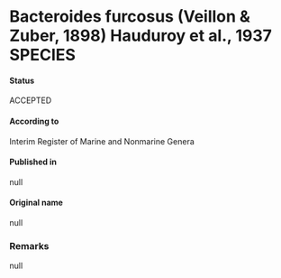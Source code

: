 # Bacteroides furcosus (Veillon & Zuber, 1898) Hauduroy et al., 1937 SPECIES

#### Status
ACCEPTED

#### According to
Interim Register of Marine and Nonmarine Genera

#### Published in
null

#### Original name
null

### Remarks
null